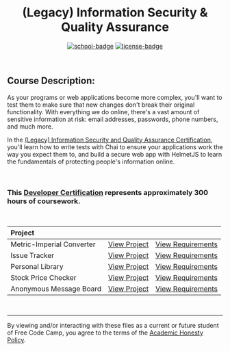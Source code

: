 <div align="center">

# (Legacy) Information Security & Quality Assurance

[![school-badge]][course-link]
[![license-badge]][LICENSE]

</div>

<!-- badge info -->
[school-badge]:https://img.shields.io/badge/free_Code_Camp-Security_&_Quality_Assurance-white?labelColor=006400&logo=freeCodeCamp&style=for-the-badge
[course-link]:https://www.freecodecamp.org/learn/information-security-and-quality-assurance/ "Information Security & Quality Assurance"
[license-badge]:https://img.shields.io/github/license/parasiticfrisk/information-security-and-quality-assurance?color=informational&style=for-the-badge
[LICENSE]:LICENSE "MIT License"

<br>

## Course Description:
As your programs or web applications become more complex, you'll want to test them to make sure that new changes don't break their original functionality. With everything we do online, there's a vast amount of sensitive information at risk: email addresses, passwords, phone numbers, and much more.

In the [(Legacy) Information Security and Quality Assurance Certification][course-link], you'll learn how to write tests with Chai to ensure your applications work the way you expect them to, and build a secure web app with HelmetJS to learn the fundamentals of protecting people's information online.

<br>

### This [Developer Certification] represents approximately 300 hours of coursework.

<br>

| Project                   |                        |                            |
| :------------------------ | :--------------------- | :------------------------- |
| Metric-Imperial Converter | [View Project][proj01] | [View Requirements][req01] |
| Issue Tracker             | [View Project][proj02] | [View Requirements][req02] |
| Personal Library          | [View Project][proj03] | [View Requirements][req03] |
| Stock Price Checker       | [View Project][proj04] | [View Requirements][req04] |
| Anonymous Message Board   | [View Project][proj05] | [View Requirements][req05] |

<br>

---
By viewing and/or interacting with these files as a current or future student of Free Code Camp, you agree to the terms of the [Academic Honesty Policy].

<!-- quick links -->
[proj01]:https://cumbersome-band-dead.glitch.me
[proj02]:https://outgoing-emphasized-cheque.glitch.me
[proj03]:https://mini-buttered-darkness.glitch.me
[proj04]:https://jungle-frill-traffic.glitch.me
[proj05]:https://tidy-lush-society.glitch.me
[req01]:https://www.freecodecamp.org/learn/information-security-and-quality-assurance/information-security-and-quality-assurance-projects/metric-imperial-converter "Metric-Imperial Converter"
[req02]:https://www.freecodecamp.org/learn/information-security-and-quality-assurance/information-security-and-quality-assurance-projects/issue-tracker "Issue Tracker"
[req03]:https://www.freecodecamp.org/learn/information-security-and-quality-assurance/information-security-and-quality-assurance-projects/personal-library "Personal Library"
[req04]:https://www.freecodecamp.org/learn/information-security-and-quality-assurance/information-security-and-quality-assurance-projects/stock-price-checker "Stock Price Checker"
[req05]:https://www.freecodecamp.org/learn/information-security-and-quality-assurance/information-security-and-quality-assurance-projects/anonymous-message-board "Anonymous Message Board"
[Academic Honesty Policy]:./academic_honesty_policy
[Developer Certification]:https://raw.githubusercontent.com/parasiticfrisk/information-security-and-quality-assurance/main/.github/information-security-and-quality-assurance.jpg?token=GHSAT0AAAAAABWHWQ5NGFJAPWN56URDW6JUYWCZPXA
